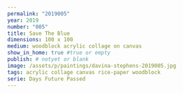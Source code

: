 ```yaml
---
permalink: "2019005"
year: 2019
number: "005"
title: Save The Blue
dimensions: 100 x 100
medium: woodblock acrylic collage on canvas
show_in_home: true #true or empty
publish: # notyet or blank
image: /assets/p/paintings/davina-stephens-2019005.jpg
tags: acrylic collage canvas rice-paper woodblock
serie: Days Future Passed
---
```

